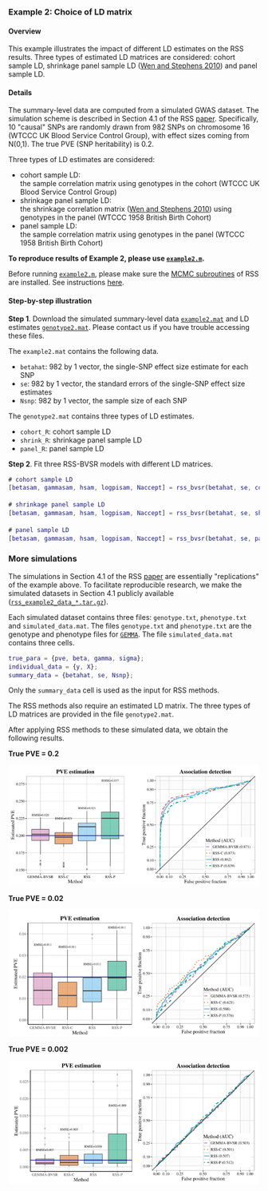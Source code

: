 ### Example 2: Choice of LD matrix

#### Overview
This example illustrates the impact of different LD estimates on the RSS results. Three types of estimated LD matrices are considered: cohort sample LD, shrinkage panel sample LD ([Wen and Stephens 2010](http://stephenslab.uchicago.edu/assets/papers/Wen2010.pdf)) and panel sample LD.

#### Details
The summary-level data are computed from a simulated GWAS dataset. The simulation scheme is described in Section 4.1 of the RSS [paper](https://doi.org/10.1101/042457). Specifically, 10 "causal" SNPs are randomly drawn from 982 SNPs on chromosome 16 (WTCCC UK Blood Service Control Group), with effect sizes coming from N(0,1). The true PVE (SNP heritability) is 0.2.

Three types of LD estimates are considered:
- cohort sample LD:<br>the sample correlation matrix using genotypes in the cohort (WTCCC UK Blood Service Control Group)
- shrinkage panel sample LD:<br>the shrinkage correlation matrix ([Wen and Stephens 2010](http://stephenslab.uchicago.edu/assets/papers/Wen2010.pdf)) using genotypes in the panel (WTCCC 1958 British Birth Cohort) 
- panel sample LD:<br>the sample correlation matrix using genotypes in the panel (WTCCC 1958 British Birth Cohort) 

**To reproduce results of Example 2, please use [`example2.m`](https://github.com/stephenslab/rss/blob/master/examples/example2.m).** 

Before running [`example2.m`](https://github.com/stephenslab/rss/blob/master/examples/example2.m), please make sure the [MCMC subroutines](https://github.com/stephenslab/rss/tree/master/src) of RSS are installed. See instructions [here](https://github.com/stephenslab/rss/wiki/RSS-via-MCMC).

#### Step-by-step illustration

**Step 1**. Download the simulated summary-level data [`example2.mat`](https://uchicago.box.com/v/example2) and LD estimates [`genotype2.mat`](https://uchicago.box.com/v/example2). Please contact us if you have trouble accessing these files.

The `example2.mat` contains the following data.
- `betahat`: 982 by 1 vector, the single-SNP effect size estimate for each SNP
- `se`: 982 by 1 vector, the standard errors of the single-SNP effect size estimates
- `Nsnp`: 982 by 1 vector, the sample size of each SNP

The `genotype2.mat` contains three types of LD estimates.
- `cohort_R`: cohort sample LD
- `shrink_R`: shrinkage panel sample LD
- `panel_R`: panel sample LD

**Step 2**. Fit three RSS-BVSR models with different LD matrices. 
```matlab
# cohort sample LD
[betasam, gammasam, hsam, logpisam, Naccept] = rss_bvsr(betahat, se, cohort_R, Nsnp, Ndraw, Nburn, Nthin);

# shrinkage panel sample LD
[betasam, gammasam, hsam, logpisam, Naccept] = rss_bvsr(betahat, se, shrink_R, Nsnp, Ndraw, Nburn, Nthin);

# panel sample LD
[betasam, gammasam, hsam, logpisam, Naccept] = rss_bvsr(betahat, se, panel_R, Nsnp, Ndraw, Nburn, Nthin);
```

### More simulations

The simulations in Section 4.1 of the RSS [paper](https://doi.org/10.1101/042457) are essentially "replications" of the example above. To facilitate reproducible research, we make the simulated datasets in Section 4.1 publicly available ([`rss_example2_data_*.tar.gz`](https://uchicago.box.com/v/example2)).

Each simulated dataset contains three files: `genotype.txt`, `phenotype.txt` and `simulated_data.mat`. The files `genotype.txt` and `phenotype.txt` are the genotype and phenotype files for [`GEMMA`](https://github.com/xiangzhou/GEMMA). The file `simulated_data.mat` contains three cells.
```matlab
true_para = {pve, beta, gamma, sigma};
individual_data = {y, X};
summary_data = {betahat, se, Nsnp};
```
Only the `summary_data` cell is used as the input for RSS methods.

The RSS methods also require an estimated LD matrix. The three types of LD matrices are provided in the file `genotype2.mat`.

After applying RSS methods to these simulated data, we obtain the following results.

**True PVE = 0.2**

![LD1](images/LD1.png)

**True PVE = 0.02**

![LD2](images/LD2.png)

**True PVE = 0.002** 

![LD3](images/LD3.png)     